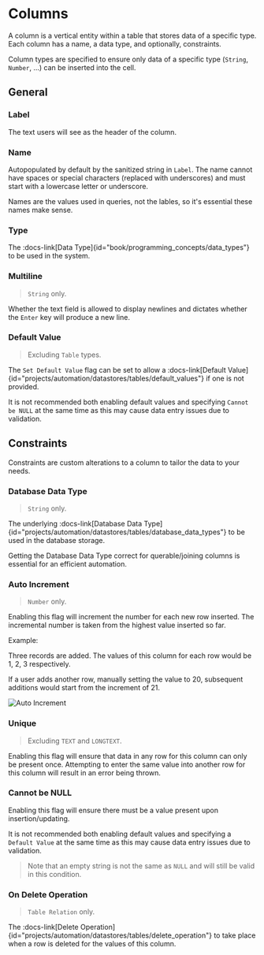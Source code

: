 # Columns
A column is a vertical entity within a table that stores data of a specific type. Each column has a name, a data type, and optionally, constraints.

Column types are specified to ensure only data of a specific type (`String`, `Number`, ...) can be inserted into the cell.

## General

### Label
The text users will see as the header of the column.

### Name
Autopopulated by default by the sanitized string in `Label`. The name cannot have spaces or special characters (replaced with underscores) and must start with a lowercase letter or underscore.

Names are the values used in queries, not the lables, so it's essential these names make sense.

### Type
The :docs-link[Data Type]{id="book/programming_concepts/data_types"} to be used in the system.

### Multiline
> `String` only.

Whether the text field is allowed to display newlines and dictates whether the `Enter` key will produce a new line.

### Default Value
> Excluding `Table` types.

The `Set Default Value` flag can be set to allow a :docs-link[Default Value]{id="projects/automation/datastores/tables/default_values"} if one is not provided.

It is not recommended both enabling default values and specifying `Cannot be NULL` at the same time as this may cause data entry issues due to validation.

## Constraints

Constraints are custom alterations to a column to tailor the data to your needs.

### Database Data Type
> `String` only.

The underlying :docs-link[Database Data Type]{id="projects/automation/datastores/tables/database_data_types"} to be used in the database storage.

Getting the Database Data Type correct for querable/joining columns is essential for an efficient automation.

### Auto Increment
> `Number` only.

Enabling this flag will increment the number for each new row inserted. The incremental number is taken from the highest value inserted so far.

Example:

Three records are added. The values of this column for each row would be 1, 2, 3 respectively.

If a user adds another row, manually setting the value to 20, subsequent additions would start from the increment of 21.

![Auto Increment](/src/assets/auto_increment.gif)

### Unique
> Excluding `TEXT` and `LONGTEXT`.

Enabling this flag will ensure that data in any row for this column can only be present once. Attempting to enter the same value into another row for this column will result in an error being thrown.

### Cannot be NULL
Enabling this flag will ensure there must be a value present upon insertion/updating.

It is not recommended both enabling default values and specifying a `Default Value` at the same time as this may cause data entry issues due to validation.

> Note that an empty string is not the same as `NULL` and will still be valid in this condition.

### On Delete Operation
> `Table Relation` only.

The :docs-link[Delete Operation]{id="projects/automation/datastores/tables/delete_operation"} to take place when a row is deleted for the values of this column.
